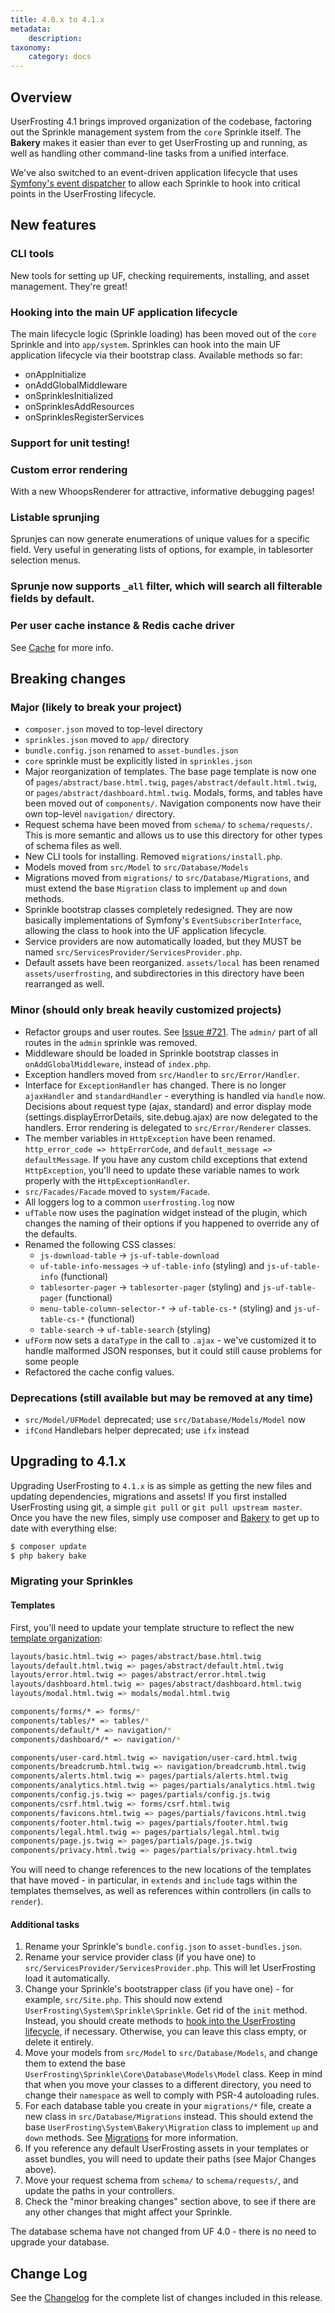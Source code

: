 ```yaml
---
title: 4.0.x to 4.1.x
metadata:
    description:
taxonomy:
    category: docs
---
```


## Overview

UserFrosting 4.1 brings improved organization of the codebase, factoring out the Sprinkle management system from the `core` Sprinkle itself. The **Bakery** makes it easier than ever to get UserFrosting up and running, as well as handling other command-line tasks from a unified interface.

We've also switched to an event-driven application lifecycle that uses [Symfony's event dispatcher](http://symfony.com/doc/current/components/event_dispatcher.html) to allow each Sprinkle to hook into critical points in the UserFrosting lifecycle.

## New features

### CLI tools

New tools for setting up UF, checking requirements, installing, and asset management. They're great!

### Hooking into the main UF application lifecycle

The main lifecycle logic (Sprinkle loading) has been moved out of the `core` Sprinkle and into `app/system`. Sprinkles can hook into the main UF application lifecycle via their bootstrap class. Available methods so far:

- onAppInitialize
- onAddGlobalMiddleware
- onSprinklesInitialized
- onSprinklesAddResources
- onSprinklesRegisterServices

### Support for unit testing!

### Custom error rendering

With a new WhoopsRenderer for attractive, informative debugging pages!

### Listable sprunjing

Sprunjes can now generate enumerations of unique values for a specific field. Very useful in generating lists of options, for example, in tablesorter selection menus.

### Sprunje now supports `_all` filter, which will search all filterable fields by default.

### Per user cache instance & Redis cache driver

See [Cache](/advanced/caching/usage) for more info.

## Breaking changes

### Major (likely to break your project)

- `composer.json` moved to top-level directory
- `sprinkles.json` moved to `app/` directory
- `bundle.config.json` renamed to `asset-bundles.json`
- `core` sprinkle must be explicitly listed in `sprinkles.json`
- Major reorganization of templates. The base page template is now one of `pages/abstract/base.html.twig`, `pages/abstract/default.html.twig`, or `pages/abstract/dashboard.html.twig`. Modals, forms, and tables have been moved out of `components/`. Navigation components now have their own top-level `navigation/` directory.
- Request schema have been moved from `schema/` to `schema/requests/`. This is more semantic and allows us to use this directory for other types of schema files as well.
- New CLI tools for installing. Removed `migrations/install.php`.
- Models moved from `src/Model` to `src/Database/Models`
- Migrations moved from `migrations/` to `src/Database/Migrations`, and must extend the base `Migration` class to implement `up` and `down` methods.
- Sprinkle bootstrap classes completely redesigned. They are now basically implementations of Symfony's `EventSubscriberInterface`, allowing the class to hook into the UF application lifecycle.
- Service providers are now automatically loaded, but they MUST be named `src/ServicesProvider/ServicesProvider.php`.
- Default assets have been reorganized. `assets/local` has been renamed `assets/userfrosting`, and subdirectories in this directory have been rearranged as well.

### Minor (should only break heavily customized projects)

- Refactor groups and user routes. See [Issue #721](https://github.com/userfrosting/UserFrosting/issues/721). The `admin/` part of all routes in the `admin` sprinkle was removed.
- Middleware should be loaded in Sprinkle bootstrap classes in `onAddGlobalMiddleware`, instead of `index.php`.
- Exception handlers moved from `src/Handler` to `src/Error/Handler`.
- Interface for `ExceptionHandler` has changed. There is no longer `ajaxHandler` and `standardHandler` - everything is handled via `handle` now. Decisions about request type (ajax, standard) and error display mode (settings.displayErrorDetails, site.debug.ajax) are now delegated to the handlers. Error rendering is delegated to `src/Error/Renderer` classes.
- The member variables in `HttpException` have been renamed. `http_error_code => httpErrorCode`, and `default_message => defaultMessage`. If you have any custom child exceptions that extend `HttpException`, you'll need to update these variable names to work properly with the `HttpExceptionHandler`.
- `src/Facades/Facade` moved to `system/Facade`.
- All loggers log to a common `userfrosting.log` now
- `ufTable` now uses the pagination widget instead of the plugin, which changes the naming of their options if you happened to override any of the defaults.
- Renamed the following CSS classes:
  - `js-download-table` -> `js-uf-table-download`
  - `uf-table-info-messages` -> `uf-table-info` (styling) and `js-uf-table-info` (functional)
  - `tablesorter-pager` -> `tablesorter-pager` (styling) and `js-uf-table-pager` (functional)
  - `menu-table-column-selector-*` -> `uf-table-cs-*` (styling) and `js-uf-table-cs-*` (functional)
  - `table-search` -> `uf-table-search` (styling)
- `ufForm` now sets a `dataType` in the call to `.ajax` - we've customized it to handle malformed JSON responses, but it could still cause problems for some people
- Refactored the cache config values.

### Deprecations (still available but may be removed at any time)

- `src/Model/UFModel` deprecated; use `src/Database/Models/Model` now
- `ifCond` Handlebars helper deprecated; use `ifx` instead

## Upgrading to 4.1.x

Upgrading UserFrosting to `4.1.x` is as simple as getting the new files and updating dependencies, migrations and assets! If you first installed UserFrosting using git, a simple `git pull` or `git pull upstream master`. Once you have the new files, simply use composer and [Bakery](/cli) to get up to date with everything else:

```bash
$ composer update
$ php bakery bake
```

### Migrating your Sprinkles

#### Templates

First, you'll need to update your template structure to reflect the new [template organization](/templating-with-twig/sprinkle-templates#template-organization):

```bash
layouts/basic.html.twig => pages/abstract/base.html.twig
layouts/default.html.twig => pages/abstract/default.html.twig
layouts/error.html.twig => pages/abstract/error.html.twig
layouts/dashboard.html.twig => pages/abstract/dashboard.html.twig
layouts/modal.html.twig => modals/modal.html.twig

components/forms/* => forms/*
components/tables/* => tables/*
components/default/* => navigation/*
components/dashboard/* => navigation/*

components/user-card.html.twig => navigation/user-card.html.twig
components/breadcrumb.html.twig => navigation/breadcrumb.html.twig
components/alerts.html.twig => pages/partials/alerts.html.twig
components/analytics.html.twig => pages/partials/analytics.html.twig
components/config.js.twig => pages/partials/config.js.twig
components/csrf.html.twig => forms/csrf.html.twig
components/favicons.html.twig => pages/partials/favicons.html.twig
components/footer.html.twig => pages/partials/footer.html.twig
components/legal.html.twig => pages/partials/legal.html.twig
components/page.js.twig => pages/partials/page.js.twig
components/privacy.html.twig => pages/partials/privacy.html.twig
```

You will need to change references to the new locations of the templates that have moved - in particular, in `extends` and `include` tags within the templates themselves, as well as references within controllers (in calls to `render`).

#### Additional tasks

1. Rename your Sprinkle's `bundle.config.json` to `asset-bundles.json`.
2. Rename your service provider class (if you have one) to `src/ServicesProvider/ServicesProvider.php`. This will let UserFrosting load it automatically.
3. Change your Sprinkle's bootstrapper class (if you have one) - for example, `src/Site.php`. This should now extend `UserFrosting\System\Sprinkle\Sprinkle`. Get rid of the `init` method. Instead, you should create methods to [hook into the UserFrosting lifecycle](/advanced/application-lifecycle), if necessary. Otherwise, you can leave this class empty, or delete it entirely.
4. Move your models from `src/Model` to `src/Database/Models`, and change them to extend the base `UserFrosting\Sprinkle\Core\Database\Models\Model` class. Keep in mind that when you move your classes to a different directory, you need to change their `namespace` as well to comply with PSR-4 autoloading rules.
5. For each database table you create in your `migrations/*` file, create a new class in `src/Database/Migrations` instead. This should extend the base `UserFrosting\System\Bakery\Migration` class to implement `up` and `down` methods. See [Migrations](/database/migrations) for more information.
6. If you reference any default UserFrosting assets in your templates or asset bundles, you will need to update their paths (see Major Changes above).
7. Move your request schema from `schema/` to `schema/requests/`, and update the paths in your controllers.
8. Check the "minor breaking changes" section above, to see if there are any other changes that might affect your Sprinkle.

The database schema have not changed from UF 4.0 - there is no need to upgrade your database.

## Change Log

See the [Changelog](https://github.com/userfrosting/UserFrosting/blob/master/CHANGELOG.md#v410-alpha) for the complete list of changes included in this release.
